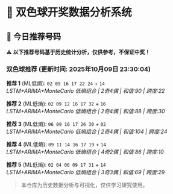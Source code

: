 # 🎯 双色球开奖数据分析系统

<!-- BEGIN:recommendations -->
## 🎯 今日推荐号码

**⚠️ 以下推荐号码基于历史统计分析，仅供参考，不保证中奖！**

### 双色球推荐 (更新时间: 2025年10月09日 23:30:04)

**推荐 1** (ML低熵): `02 09 16 17 22 24` + `14`  
*LSTM+ARIMA+MonteCarlo 低熵组合 | 2奇4偶 | 和值:90 | 跨度:22*

**推荐 2** (ML低熵): `02 09 12 16 17 32` + `16`  
*LSTM+ARIMA+MonteCarlo 低熵组合 | 2奇4偶 | 和值:88 | 跨度:30*

**推荐 3** (ML低熵): `06 09 16 17 26 30` + `02`  
*LSTM+ARIMA+MonteCarlo 低熵组合 | 2奇4偶 | 和值:104 | 跨度:24*

**推荐 4** (ML低熵): `09 11 14 16 17 19` + `14`  
*LSTM+ARIMA+MonteCarlo 低熵组合 | 4奇2偶 | 和值:86 | 跨度:10*

**推荐 5** (ML低熵): `02 04 06 09 17 31` + `14`  
*LSTM+ARIMA+MonteCarlo 低熵组合 | 3奇3偶 | 和值:69 | 跨度:29*

<!-- END:recommendations -->


























































> 本仓库为历史数据分析与可视化，仅供学习研究使用。
